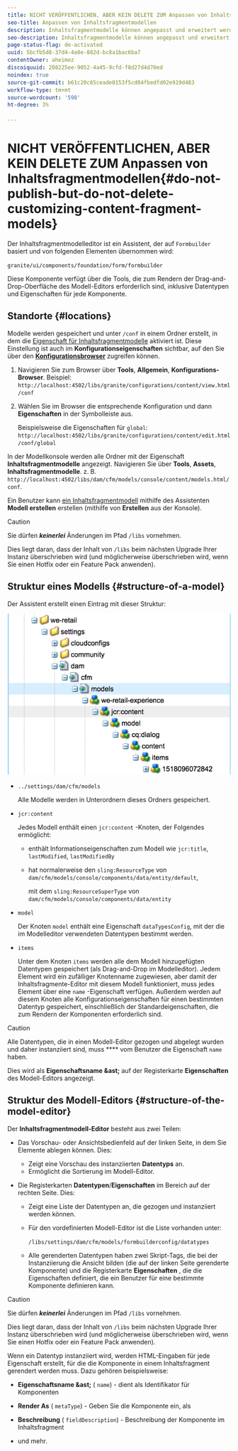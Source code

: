 ```yaml
---
title: NICHT VERÖFFENTLICHEN, ABER KEIN DELETE ZUM Anpassen von Inhaltsfragmentmodellen
seo-title: Anpassen von Inhaltsfragmentmodellen
description: Inhaltsfragmentmodelle können angepasst und erweitert werden.
seo-description: Inhaltsfragmentmodelle können angepasst und erweitert werden.
page-status-flag: de-activated
uuid: 5bcfb5d8-37d4-4a0e-882d-bc8a1bac6ba7
contentOwner: aheimoz
discoiquuid: 208225ee-9052-4a45-9cfd-f8d27d4d70ed
noindex: true
source-git-commit: b61c20c65ceade0153f5cd04fbedfd02e919d483
workflow-type: tm+mt
source-wordcount: '598'
ht-degree: 3%

---
```



# NICHT VERÖFFENTLICHEN, ABER KEIN DELETE ZUM Anpassen von Inhaltsfragmentmodellen{#do-not-publish-but-do-not-delete-customizing-content-fragment-models}

Der Inhaltsfragmentmodelleditor ist ein Assistent, der auf `Formbuilder` basiert und von folgenden Elementen übernommen wird:

`granite/ui/components/foundation/form/formbuilder`

Diese Komponente verfügt über die Tools, die zum Rendern der Drag-and-Drop-Oberfläche des Modell-Editors erforderlich sind, inklusive Datentypen und Eigenschaften für jede Komponente.

## Standorte {#locations}

Modelle werden gespeichert und unter `/conf` in einem Ordner erstellt, in dem die [Eigenschaft für Inhaltsfragmentmodelle](/help/assets/content-fragments-models.md#enable-content-fragment-models) aktiviert ist. Diese Einstellung ist auch im **Konfigurationseigenschaften** sichtbar, auf den Sie über den **[Konfigurationsbrowser](/help/sites-administering/configurations.md)** zugreifen können.

1. Navigieren Sie zum Browser über **Tools**, **Allgemein**, **Konfigurations-Browser**.
Beispiel: 
`http://localhost:4502/libs/granite/configurations/content/view.html/conf`

1. Wählen Sie im Browser die entsprechende Konfiguration und dann **Eigenschaften** in der Symbolleiste aus.

   Beispielsweise die Eigenschaften für `global`: `http://localhost:4502/libs/granite/configurations/content/edit.html/conf/global`

In der Modellkonsole werden alle Ordner mit der Eigenschaft **Inhaltsfragmentmodelle** angezeigt. Navigieren Sie über **Tools**, **Assets**, **Inhaltsfragmentmodelle**. z. B. `http://localhost:4502/libs/dam/cfm/models/console/content/models.html/conf`.

Ein Benutzer kann [ein Inhaltsfragmentmodell](/help/assets/content-fragments-models.md#creating-a-content-fragment-model) mithilfe des Assistenten **Modell erstellen** erstellen (mithilfe von **Erstellen** aus der Konsole).

>[!CAUTION]
>
>Sie dürfen ***keinerlei*** Änderungen im Pfad `/libs` vornehmen.
>
>Dies liegt daran, dass der Inhalt von `/libs` beim nächsten Upgrade Ihrer Instanz überschrieben wird (und möglicherweise überschrieben wird, wenn Sie einen Hotfix oder ein Feature Pack anwenden).

## Struktur eines Modells {#structure-of-a-model}

Der Assistent erstellt einen Eintrag mit dieser Struktur:

![cf-54](assets/cf-54.png)

* `../settings/dam/cfm/models`

   Alle Modelle werden in Unterordnern dieses Ordners gespeichert.

* `jcr:content`

   Jedes Modell enthält einen `jcr:content` -Knoten, der Folgendes ermöglicht:

   * enthält Informationseigenschaften zum Modell wie `jcr:title`, `lastModified`, `lastModifiedBy`
   * hat normalerweise den `sling:ResourceType` von `dam/cfm/models/console/components/data/entity/default`,

      mit dem `sling:ResourceSuperType` von `dam/cfm/models/console/components/data/entity`

* `model`

   Der Knoten `model` enthält eine Eigenschaft `dataTypesConfig`, mit der die im Modelleditor verwendeten Datentypen bestimmt werden.

* `items`

   Unter dem Knoten `items` werden alle dem Modell hinzugefügten Datentypen gespeichert (als Drag-and-Drop im Modelleditor). Jedem Element wird ein zufälliger Knotenname zugewiesen, aber damit der Inhaltsfragmente-Editor mit diesem Modell funktioniert, muss jedes Element über eine `name` -Eigenschaft verfügen. Außerdem werden auf diesem Knoten alle Konfigurationseigenschaften für einen bestimmten Datentyp gespeichert, einschließlich der Standardeigenschaften, die zum Rendern der Komponenten erforderlich sind.

>[!CAUTION]
>
>Alle Datentypen, die in einen Modell-Editor gezogen und abgelegt wurden und daher instanziiert sind, muss **** vom Benutzer die Eigenschaft `name` haben.
>
>Dies wird als **Eigenschaftsname &amp;ast;** auf der Registerkarte **Eigenschaften** des Modell-Editors angezeigt.

## Struktur des Modell-Editors {#structure-of-the-model-editor}

Der **Inhaltsfragmentmodell-Editor** besteht aus zwei Teilen:

* Das Vorschau- oder Ansichtsbedienfeld auf der linken Seite, in dem Sie Elemente ablegen können. Dies:

   * Zeigt eine Vorschau des instanziierten **Datentyps** an.
   * Ermöglicht die Sortierung im Modell-Editor.

* Die Registerkarten **Datentypen**/**Eigenschaften** im Bereich auf der rechten Seite. Dies:

   * Zeigt eine Liste der Datentypen an, die gezogen und instanziiert werden können.
   * Für den vordefinierten Modell-Editor ist die Liste vorhanden unter:

      `/libs/settings/dam/cfm/models/formbuilderconfig/datatypes`

      <!-- Please uncomment when file is used
      This node contains all the data types currently supported in the model editor. For more information on how to configure the data types, see [Customizing Data Types for Content Fragment Models](/help/sites-developing/customizing-content-fragment-model-data-types.md).
      -->

   * Alle gerenderten Datentypen haben zwei Skript-Tags, die bei der Instanziierung die Ansicht bilden (die auf der linken Seite gerenderte Komponente) und die Registerkarte **Eigenschaften** , die die Eigenschaften definiert, die ein Benutzer für eine bestimmte Komponente definieren kann.

>[!CAUTION]
>
>Sie dürfen ***keinerlei*** Änderungen im Pfad `/libs` vornehmen.
>
>Dies liegt daran, dass der Inhalt von `/libs` beim nächsten Upgrade Ihrer Instanz überschrieben wird (und möglicherweise überschrieben wird, wenn Sie einen Hotfix oder ein Feature Pack anwenden).

<!-- Please uncomment when files are used
The properties on the right side define a form that is submitted directly into JCR under `/conf`; see the path in the example [Structure of a Model](/help/sites-developing/customizing-content-fragment-models.md#structure-of-a-model).
-->

Wenn ein Datentyp instanziiert wird, werden HTML-Eingaben für jede Eigenschaft erstellt, für die die Komponente in einem Inhaltsfragment gerendert werden muss. Dazu gehören beispielsweise:

* **Eigenschaftsname &amp;ast;**  (  `name`) - dient als Identifikator für Komponenten

* **Render As** (  `metaType`) - Geben Sie die Komponente ein, als

* **Beschreibung** (  `fieldDescription`) - Beschreibung der Komponente im Inhaltsfragment

* und mehr.

